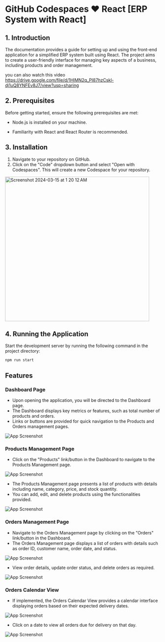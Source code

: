 # GitHub Codespaces ♥️ React [ERP System with React]

## 1. Introduction

The documentation provides a guide for setting up and using the front-end application for a simplified ERP system built using React. The project aims to create a user-friendly interface for managing key aspects of a business, including products and order management.

you can also watch this video 
https://drive.google.com/file/d/1HlMN2q_PI87hzCskl-dj1uQ8YNFEv8J7/view?usp=sharing

## 2. Prerequisites

Before getting started, ensure the following prerequisites are met:

- Node.js is installed on your machine.

- Familiarity with React and React Router is recommended.

## 3. Installation

1. Navigate to your repository on GitHub.
2. Click on the "Code" dropdown button and select "Open with Codespaces". This will create a new Codespace for your repository.
<img width="469" alt="Screenshot 2024-03-15 at 1 20 12 AM" src="https://github.com/ravisingh2811/erp1-system/assets/77446236/3129738d-089a-4821-a0a6-5b5acae3f8ef">

## 4. Running the Application

Start the development server by running the following command in the project directory:

```bash
npm run start
```


## Features

### Dashboard Page

- Upon opening the application, you will be directed to the Dashboard page.
- The Dashboard displays key metrics or features, such as total number of products and orders.
- Links or buttons are provided for quick navigation to the Products and Orders management pages.
  
![App Screenshot](https://github.com/ravisingh2811/erp1-system/blob/main/screenshot/Screenshot%202024-03-15%20at%2012.36.53%E2%80%AFAM.png)

### Products Management Page

- Click on the "Products" link/button in the Dashboard to navigate to the Products Management page.
  
![App Screenshot](https://github.com/ravisingh2811/erp1-system/blob/main/screenshot/Screenshot%202024-03-14%20at%208.27.40%E2%80%AFPM.png)

- The Products Management page presents a list of products with details including name, category, price, and stock quantity.
- You can add, edit, and delete products using the functionalities provided.
  
![App Screenshot](https://github.com/ravisingh2811/erp1-system/blob/main/screenshot/Screenshot%202024-03-14%20at%208.31.43%E2%80%AFPM.png)

### Orders Management Page

- Navigate to the Orders Management page by clicking on the "Orders" link/button in the Dashboard.
- The Orders Management page displays a list of orders with details such as order ID, customer name, order date, and status.
  
![App Screenshot](https://github.com/ravisingh2811/erp1-system/blob/main/screenshot/Screenshot%202024-03-14%20at%208.49.34%E2%80%AFPM.png)

- View order details, update order status, and delete orders as required.
  
![App Screenshot](https://github.com/ravisingh2811/erp1-system/blob/main/screenshot/Screenshot%202024-03-14%20at%208.49.47%E2%80%AFPM.png)

### Orders Calendar View

- If implemented, the Orders Calendar View provides a calendar interface displaying orders based on their expected delivery dates.
  
![App Screenshot](https://github.com/ravisingh2811/erp1-system/blob/main/screenshot/Screenshot%202024-03-14%20at%208.49.01%E2%80%AFPM.png)

- Click on a date to view all orders due for delivery on that day.
  
![App Screenshot](https://github.com/ravisingh2811/erp1-system/blob/main/screenshot/Screenshot%202024-03-14%20at%208.49.18%E2%80%AFPM.png)
